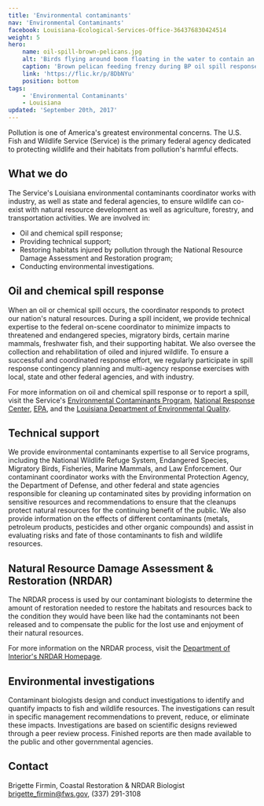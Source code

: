 ```yaml
---
title: 'Environmental contaminants'
nav: 'Environmental Contaminants'
facebook: Louisiana-Ecological-Services-Office-364376830424514
weight: 5
hero:
    name: oil-spill-brown-pelicans.jpg
    alt: 'Birds flying around boom floating in the water to contain an oil spill.'
    caption: 'Brown pelican feeding frenzy during BP oil spill response off Queen Bess Island, LA. Photo by Tom MacKenzie USFWS.'
    link: 'https://flic.kr/p/8DbNYu'
    position: bottom
tags:
    - 'Environmental Contaminants'
    - Louisiana
updated: 'September 20th, 2017'
---
```


Pollution is one of America's greatest environmental concerns. The U.S. Fish and Wildlife Service (Service) is the primary federal agency dedicated to protecting wildlife and their habitats from pollution's harmful effects.

## What we do

The Service's Louisiana environmental contaminants coordinator works with industry, as well as state and federal agencies, to ensure wildlife can co-exist with natural resource development as well as agriculture, forestry, and transportation activities. We are involved in:

  - Oil and chemical spill response;
  - Providing technical support;
  - Restoring habitats injured by pollution through the National Resource Damage Assessment and Restoration program;
  - Conducting environmental investigations.
 
## Oil and chemical spill response

When an oil or chemical spill occurs, the coordinator responds to protect our nation's natural resources. During a spill incident, we provide technical expertise to the federal on-scene coordinator to minimize impacts to threatened and endangered species, migratory birds, certain marine mammals, freshwater fish, and their supporting habitat. We also oversee the collection and rehabilitation of oiled and injured wildlife. To ensure a successful and coordinated response effort, we regularly participate in spill response contingency planning and multi-agency response exercises with local, state and other federal agencies, and with industry.

For more information on oil and chemical spill response or to report a spill, visit the Service's [Environmental Contaminants Program](https://www.fws.gov/ecological-services/habitat-conservation/contaminants.html), [National Response Center](https://www.epa.gov/emergency-response/national-response-center), [EPA](https://www.epa.gov), and the [Louisiana Department of Environmental Quality](http://deq.louisiana.gov/).

## Technical support

We provide environmental contaminants expertise to all Service programs, including the National Wildlife Refuge System, Endangered Species, Migratory Birds, Fisheries, Marine Mammals, and Law Enforcement. Our contaminant coordinator works with the Environmental Protection Agency, the Department of Defense, and other federal and state agencies responsible for cleaning up contaminated sites by providing information on sensitive resources and recommendations to ensure that the cleanups protect natural resources for the continuing benefit of the public. We also provide information on the effects of different contaminants (metals, petroleum products, pesticides and other organic compounds) and assist in evaluating risks and fate of those contaminants to fish and wildlife resources.
 
## Natural Resource Damage Assessment & Restoration (NRDAR)

The NRDAR process is used by our contaminant biologists to determine the amount of restoration needed to restore the habitats and resources back to the condition they would have been like had the contaminants not been released and to compensate the public for the lost use and enjoyment of their natural resources.

For more information on the NRDAR process, visit the [Department of Interior's NRDAR Homepage](https://www.doi.gov/restoration).
 
## Environmental investigations

Contaminant biologists design and conduct investigations to identify and quantify impacts to fish and wildlife resources. The investigations can result in specific management recommendations to prevent, reduce, or eliminate these impacts. Investigations are based on scientific designs reviewed through a peer review process. Finished reports are then made available to the public and other governmental agencies.

## Contact

Brigette Firmin, Coastal Restoration & NRDAR Biologist  
[brigette_firmin@fws.gov](mailto:brigette_firmin@fws.gov?subject=Environmental+Contaminants), (337) 291-3108
